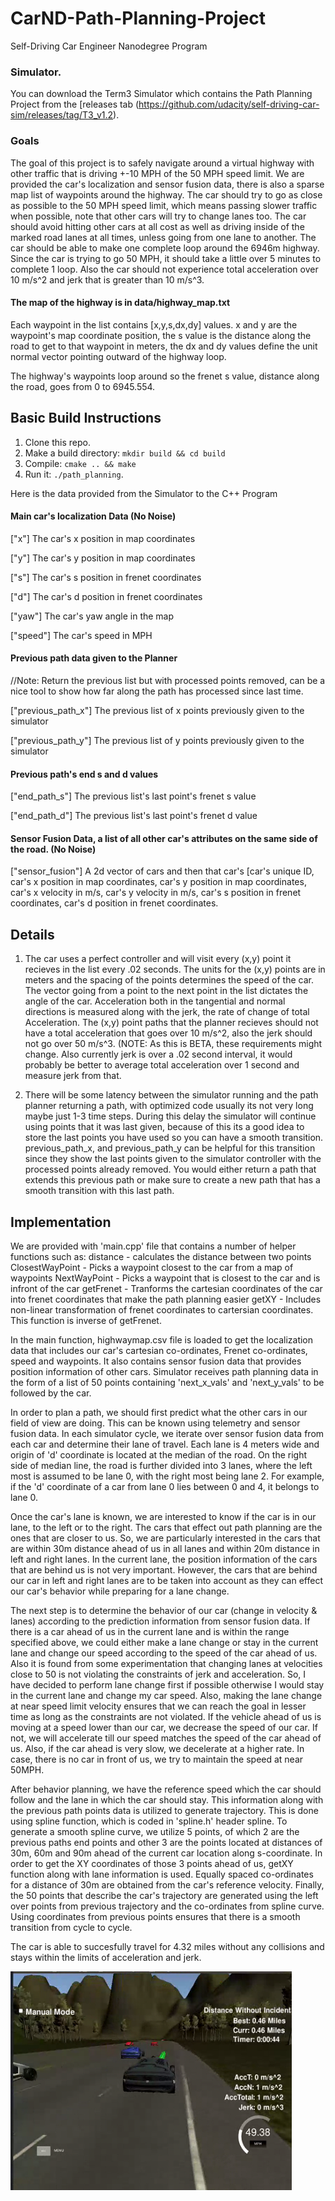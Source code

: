 # CarND-Path-Planning-Project
Self-Driving Car Engineer Nanodegree Program
   
### Simulator.
You can download the Term3 Simulator which contains the Path Planning Project from the [releases tab (https://github.com/udacity/self-driving-car-sim/releases/tag/T3_v1.2).

### Goals
The goal of this project is to safely navigate around a virtual highway with other traffic that is driving +-10 MPH of the 50 MPH speed limit. We are provided the car's localization and sensor fusion data, there is also a sparse map list of waypoints around the highway. The car should try to go as close as possible to the 50 MPH speed limit, which means passing slower traffic when possible, note that other cars will try to change lanes too. The car should avoid hitting other cars at all cost as well as driving inside of the marked road lanes at all times, unless going from one lane to another. The car should be able to make one complete loop around the 6946m highway. Since the car is trying to go 50 MPH, it should take a little over 5 minutes to complete 1 loop. Also the car should not experience total acceleration over 10 m/s^2 and jerk that is greater than 10 m/s^3. 

#### The map of the highway is in data/highway_map.txt
Each waypoint in the list contains  [x,y,s,dx,dy] values. x and y are the waypoint's map coordinate position, the s value is the distance along the road to get to that waypoint in meters, the dx and dy values define the unit normal vector pointing outward of the highway loop.

The highway's waypoints loop around so the frenet s value, distance along the road, goes from 0 to 6945.554.

## Basic Build Instructions

1. Clone this repo.
2. Make a build directory: `mkdir build && cd build`
3. Compile: `cmake .. && make`
4. Run it: `./path_planning`.

Here is the data provided from the Simulator to the C++ Program

#### Main car's localization Data (No Noise)

["x"] The car's x position in map coordinates

["y"] The car's y position in map coordinates

["s"] The car's s position in frenet coordinates

["d"] The car's d position in frenet coordinates

["yaw"] The car's yaw angle in the map

["speed"] The car's speed in MPH

#### Previous path data given to the Planner

//Note: Return the previous list but with processed points removed, can be a nice tool to show how far along
the path has processed since last time. 

["previous_path_x"] The previous list of x points previously given to the simulator

["previous_path_y"] The previous list of y points previously given to the simulator

#### Previous path's end s and d values 

["end_path_s"] The previous list's last point's frenet s value

["end_path_d"] The previous list's last point's frenet d value

#### Sensor Fusion Data, a list of all other car's attributes on the same side of the road. (No Noise)

["sensor_fusion"] A 2d vector of cars and then that car's [car's unique ID, car's x position in map coordinates, car's y position in map coordinates, car's x velocity in m/s, car's y velocity in m/s, car's s position in frenet coordinates, car's d position in frenet coordinates. 

## Details

1. The car uses a perfect controller and will visit every (x,y) point it recieves in the list every .02 seconds. The units for the (x,y) points are in meters and the spacing of the points determines the speed of the car. The vector going from a point to the next point in the list dictates the angle of the car. Acceleration both in the tangential and normal directions is measured along with the jerk, the rate of change of total Acceleration. The (x,y) point paths that the planner recieves should not have a total acceleration that goes over 10 m/s^2, also the jerk should not go over 50 m/s^3. (NOTE: As this is BETA, these requirements might change. Also currently jerk is over a .02 second interval, it would probably be better to average total acceleration over 1 second and measure jerk from that.

2. There will be some latency between the simulator running and the path planner returning a path, with optimized code usually its not very long maybe just 1-3 time steps. During this delay the simulator will continue using points that it was last given, because of this its a good idea to store the last points you have used so you can have a smooth transition. previous_path_x, and previous_path_y can be helpful for this transition since they show the last points given to the simulator controller with the processed points already removed. You would either return a path that extends this previous path or make sure to create a new path that has a smooth transition with this last path.

## Implementation

We are provided with 'main.cpp' file that contains a number of helper functions such as:
distance - calculates the distance between two points
ClosestWayPoint - Picks a waypoint closest to the car from a map of waypoints
NextWayPoint - Picks a waypoint that is closest to the car and is infront of the car
getFrenet - Tranforms the cartesian coordinates of the car into frenet coordinates that make the path planning easier
getXY - Includes non-linear transformation of frenet coordinates to cartersian coordinates. This function is inverse of getFrenet.

In the main function, highwaymap.csv file is loaded to get the localization data that includes our car's cartesian co-ordinates, Frenet co-ordinates, speed and waypoints. It also contains sensor fusion data that provides position information of other cars. Simulator receives path planning data in the form of a list of 50 points containing 'next_x_vals' and 'next_y_vals' to be followed by the car. 

In order to plan a path, we should first predict what the other cars in our field of view are doing. This can be known using telemetry and sensor fusion data. In each simulator cycle, we iterate over sensor fusion data from each car and determine their lane of travel. Each lane is 4 meters wide and origin of 'd' coordinate is located at the median of the road. On the right side of median line, the road is further divided into 3 lanes, where the left most is assumed to be lane 0, with the right most being lane 2. For example, if the 'd' coordinate of a car from lane 0 lies between 0 and 4, it belongs to lane 0. 

Once the car's lane is known, we are interested to know if the car is in our lane, to the left or to the right. The cars that effect out path planning are the ones that are closer to us. So, we are particularly interested in the cars that are within 30m distance ahead of us in all lanes and within 20m distance in left and right lanes. In the current lane, the position information of the cars that are behind us is not very important. However, the cars that are behind our car in left and right lanes are to be taken into account as they can effect our car's behavior while preparing for a lane change.

The next step is to determine the behavior of our car (change in velocity & lanes) according to the prediction information from sensor fusion data. If there is a car ahead of us in the current lane and is within the range specified above, we could either make a lane change or stay in the current lane and change our speed according to the speed of the car ahead of us. Also it is found from some experimentation that changing lanes at velocities close to 50 is not violating the constraints of jerk and acceleration. So, I have decided to perform lane change first if possible otherwise I would stay in the current lane and change my car speed. Also, making the lane change at near speed limit velocity ensures that we can reach the goal in lesser time as long as the constraints are not violated. If the vehicle ahead of us is moving at a speed lower than our car, we decrease the speed of our car. If not, we will accelerate till our speed matches the speed of the car ahead of us. Also, if the car ahead is very slow, we decelerate at a higher rate. In case, there is no car in front of us, we try to maintain the speed at near 50MPH.

After behavior planning, we have the reference speed which the car should follow and the lane in which the car should stay. This information along with the previous path points data is utilized to generate trajectory. This is done using spline function, which is coded in 'spline.h' header spline. To generate a smooth spline curve, we utilize 5 points, of which 2 are the previous paths end points and other 3 are the points located at distances of 30m, 60m and 90m ahead of the current car location along s-coordinate. In order to get the XY coordinates of those 3 points ahead of us, getXY function along with lane information is used. Equally spaced co-ordinates for a distance of 30m are obtained from the car's reference velocity. Finally, the 50 points that describe the car's trajectory are generated using the left over points from previous trajectory and the co-ordinates from spline curve. Using coordinates from previous points ensures that there is a smooth transition from cycle to cycle. 

The car is able to succesfully travel for 4.32 miles without any collisions and stays within the limits of acceleration and jerk.

<img src="./Udacity.png" width="450" height="350"> 
